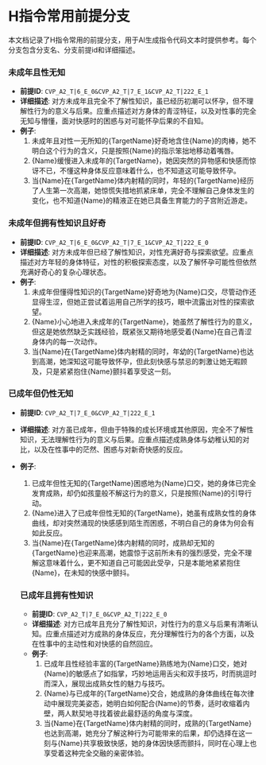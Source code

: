 # H指令常用前提分支

本文档记录了H指令常用的前提分支，用于AI生成指令代码文本时提供参考。每个分支包含分支名、分支前提id和详细描述。

### 未成年且性无知
- **前提ID**: `CVP_A2_T|6_E_0&CVP_A2_T|7_E_1&CVP_A2_T|222_E_1`
- **详细描述**: 对方未成年且完全不了解性知识，虽已经历初潮可以怀孕，但不理解性行为的意义与后果。应重点描述对方身体的青涩特征，以及对性事的完全无知与懵懂，面对快感时的困惑与对可能怀孕后果的不自知。
- **例子**:
  1. 未成年且对性一无所知的{TargetName}好奇地含住{Name}的肉棒，她不明白这个行为的含义，只是按照{Name}的指示笨拙地移动着嘴唇。
  2. {Name}缓慢进入未成年的{TargetName}，她因突然的异物感和快感而惊讶不已，不懂这种身体反应意味着什么，也不知道这可能导致怀孕。
  3. 当{Name}在{TargetName}体内射精的同时，年轻的{TargetName}经历了人生第一次高潮，她惊慌失措地抓紧床单，完全不理解自己身体发生的变化，也不知道{Name}的精液正在她已具备生育能力的子宫附近游走。

### 未成年但拥有性知识且好奇
- **前提ID**: `CVP_A2_T|6_E_0&CVP_A2_T|7_E_1&CVP_A2_T|222_E_0`
- **详细描述**: 对方未成年但已经了解性知识，对性充满好奇与探索欲望。应重点描述对方年轻的身体特征，对性的积极探索态度，以及了解怀孕可能性但依然充满好奇心的复杂心理状态。
- **例子**:
  1. 未成年但懂得性知识的{TargetName}好奇地为{Name}口交，尽管动作还显得生涩，但她正尝试着运用自己所学的技巧，眼中流露出对性的探索欲望。
  2. {Name}小心地进入未成年的{TargetName}，她虽然了解性行为的意义，但这是她依然缺乏实践经验，既紧张又期待地感受着{Name}在自己青涩身体内的每一次动作。
  3. 当{Name}在{TargetName}体内射精的同时，年幼的{TargetName}也达到高潮，她深知这可能导致怀孕，但此刻快感与禁忌的刺激让她无暇顾及，只是紧紧抱住{Name}颤抖着享受这一刻。

### 已成年但仍性无知
- **前提ID**: `CVP_A2_T|7_E_0&CVP_A2_T|222_E_1`
- **详细描述**: 对方虽已成年，但由于特殊的成长环境或其他原因，完全不了解性知识，无法理解性行为的意义与后果。应重点描述成熟身体与幼稚认知的对比，以及在性事中的茫然、困惑与对新奇快感的反应。
- **例子**:
  1. 已成年但性无知的{TargetName}困惑地为{Name}口交，她的身体已完全发育成熟，却仍如孩童般不解这行为的意义，只是按照{Name}的引导行动。
  2. {Name}进入了已成年但性无知的{TargetName}，她虽有成熟女性的身体曲线，却对突然涌现的快感感到陌生而困惑，不明白自己的身体为何会有如此反应。
  3. 当{Name}在{TargetName}体内射精的同时，成熟却无知的{TargetName}也迎来高潮，她震惊于这前所未有的强烈感受，完全不理解这意味着什么，更不知道自己可能因此受孕，只是本能地紧紧抱住{Name}，在未知的快感中颤抖。

  ### 已成年且拥有性知识
  - **前提ID**: `CVP_A2_T|7_E_0&CVP_A2_T|222_E_0`
  - **详细描述**: 对方已成年且充分了解性知识，对性行为的意义与后果有清晰认知。应重点描述对方成熟的身体反应，充分理解性行为的各个方面，以及在性事中的主动性和对快感的自然回应。
  - **例子**:
    1. 已成年且性经验丰富的{TargetName}熟练地为{Name}口交，她对{Name}的敏感点了如指掌，巧妙地运用舌尖和双手技巧，时而挑逗时而深入，展现出成熟女性的魅力与技巧。
    2. {Name}与已成年的{TargetName}交合，她成熟的身体曲线在每次律动中展现完美姿态，她明白如何配合{Name}的节奏，适时收缩着内壁，两人默契地寻找着彼此最舒适的角度与深度。
    3. 当{Name}在{TargetName}体内射精的同时，成熟的{TargetName}也达到高潮，她充分了解这种行为可能带来的后果，却仍选择在这一刻与{Name}共享极致快感，她的身体因快感而颤抖，同时在心理上也享受着这种完全交融的亲密体验。
